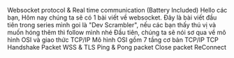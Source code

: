 Websocket protocol & Real time communication (Battery Included)
Hello các bạn, Hôm nay chúng ta sẽ có 1 bài viết về websocket. Đây là bài viết đầu tiên trong series mình goi là "Dev Scrambler", nếu các bạn thấy thú vị và muốn hóng thêm thì follow mình nhé
Đầu tiên, chúng ta sẽ nói sơ qua về mô hình OSI và giao thức TCP/IP
Mô hình OSI gồm 7 tầng cơ bản
TCP/IP
TCP Handshake
Packet
WSS & TLS
Ping & Pong packet
Close packet
ReConnect